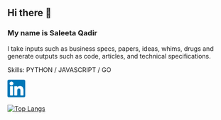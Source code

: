 ## Hi there 👋 
### My name is Saleeta Qadir

I take inputs such as business specs, papers, ideas, whims, drugs 
 and generate outputs such as code, articles, and technical specifications.

Skills: PYTHON / JAVASCRIPT / GO 

[<img src='https://github.com/waleedbinkhalid74/waleedbinkhalid74/blob/main/Icons/LinkedIn.png?raw=true' alt='linkedin' height='40'>](https://www.linkedin.com/in/saleeta-qadir/)  

[![Top Langs](https://github-readme-stats.vercel.app/api/top-langs/?username=saleeta)](https://github.com/anuraghazra/github-readme-stats)

